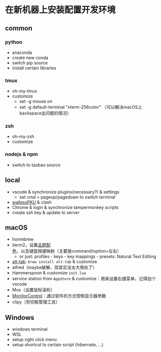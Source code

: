 # 在新机器上安装配置开发环境

## common

### python
- anaconda
- create new conda
- switch pip source
- install certain libraries

### tmux
- oh-my-tmux
- customize
  - set -g mouse on
  - set -g default-terminal "xterm-256color" （可以解决macOS上backspace出问题的情况）

### zsh
- oh-my-zsh
- customize

### nodejs & npm
- switch to taobao source





## local

- vscode & synchronize plugins(necessary?) & settings
  - set cmd + pageup/pagedown to switch terminal
- [wallessPKU](https://blog.wallesspku.space/blog/post/hiaoxui/clash-zh) & clash
- Chrome & login & synchronize tampermonkey scripts
- create ssh key & update to server




## macOS

- homebrew
- iterm2，设置[主题配色](https://github.com/mbadolato/iTerm2-Color-Schemes)，以及键盘按键映射（主要是command/option+左右）
  - or just: profiles - keys - key mappings - presets: Natural Text Editing
- [alt-tab](https://alt-tab-macos.netlify.app/): `brew install alt-tab` & customize
- alfred（maybe破解，但其实没太大用处了）
- Hammerspoon & customize `init.lua`
- service station from `AppStore` & customize：用来设置右键菜单，记得加个vscode
- Mos（设置鼠标滚轮）
- [MonitorControl](https://github.com/MonitorControl/MonitorControl)：通过软件的方式控制显示器参数
- clipy（剪切板管理工具）


## Windows

- windows terminal
- WSL 
- setup right click menu
- setup shortcut to certain script (hibernate, ...)

